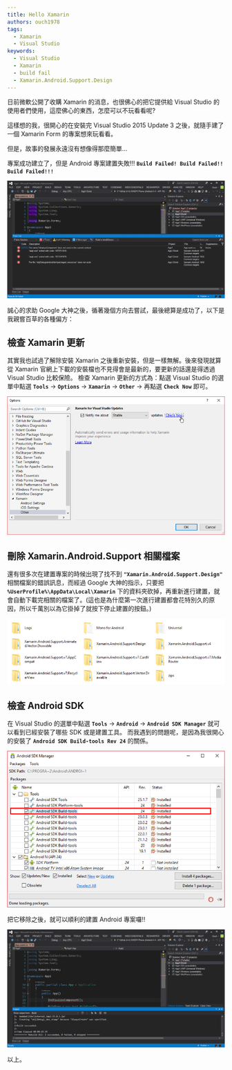 ```yaml
---
title: Hello Xamarin
authors: ouch1978
tags:
  - Xamarin
  - Visual Studio
keywords: 
  - Visual Studio
  - Xamarin
  - build fail
  - Xamarin.Android.Support.Design
---
```


日前微軟公開了收購 Xamarin 的消息，也很佛心的把它提供給 Visual Studio 的使用者們使用，這麼佛心的東西，怎麼可以不玩看看呢?

這樣想的我，很開心的在安裝完 Visual Studio 2015 Update 3 之後，就隨手建了一個 Xamarin Form 的專案想來玩看看。

但是，故事的發展永遠沒有想像得那麼簡單...

專案成功建立了，但是 Android 專案建置失敗!!! **`Build Failed! Build Failed!! Build Failed!!!`**

![Build Fail](Build-Failed.png)

誠心的求助 Google 大神之後，循著幾個方向去嘗試，最後總算是成功了，以下是我親嘗百草的各種偏方：

## 檢查 Xamarin 更新

其實我也試過了解除安裝 Xamarin 之後重新安裝，但是一樣無解。後來發現就算從 Xamarin 官網上下載的安裝檔也不見得會是最新的，要更新的話還是得透過 Visual Studio 比較保險。 檢查 Xamarin 更新的方式為：點選 Visual Studio 的選單中點選 **`Tools`** -> **`Options`** -> **`Xamarin`** -> **`Other`** -> 再點選 **`Check Now`** 即可。

![檢查Xamarin更新](Check-Xamarin-Update.png)

## 刪除 Xamarin.Android.Support 相關檔案

還有很多次在建置專案的時候出現了找不到 **`"Xamarin.Android.Support.Design"`** 相關檔案的錯誤訊息，而經過 Google 大神的指示，只要把 **`%UserProfile%\AppData\Local\Xamarin`** 下的資料夾砍掉，再重新進行建置，就會自動下載完相關的檔案了。(這也是為什麼第一次進行建置都會花特別久的原因，所以千萬別以為它掛掉了就按下停止建置的按鈕。)

![建置專案時所需要的相關檔案](Delete-Xamarin-Android-Related-Files.png)

## 檢查 Android SDK

在 Visual Studio 的選單中點選 **`Tools`** -> **`Android`** -> **`Android SDK Manager`** 就可以看到已經安裝了哪些 SDK 或是建置工具。 而我遇到的問題呢，是因為我很開心的安裝了 **`Android SDK Build-tools Rev 24`** 的關係。

![兇手就是它](Remove-Build-Tools-Rev24.png)

把它移除之後，就可以順利的建置 Android 專案囉!!

![總算成功建置了](Build-Successed.png)

以上。
